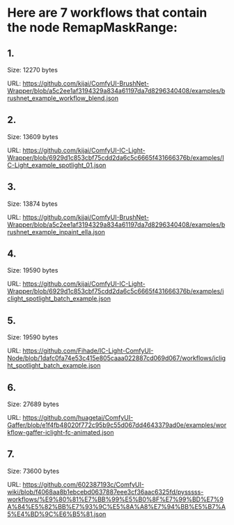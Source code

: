 # Here are 7 workflows that contain the node RemapMaskRange:

## 1. 

Size: 12270 bytes

URL: https://github.com/kijai/ComfyUI-BrushNet-Wrapper/blob/a5c2ee1af3194329a834a61197da7d8296340408/examples/brushnet_example_workflow_blend.json

## 2. 

Size: 13609 bytes

URL: https://github.com/kijai/ComfyUI-IC-Light-Wrapper/blob/6929d1c853cbf75cdd2da6c5c6665f431666376b/examples/IC-Light_example_spotlight_01.json

## 3. 

Size: 13874 bytes

URL: https://github.com/kijai/ComfyUI-BrushNet-Wrapper/blob/a5c2ee1af3194329a834a61197da7d8296340408/examples/brushnet_example_inpaint_ella.json

## 4. 

Size: 19590 bytes

URL: https://github.com/kijai/ComfyUI-IC-Light-Wrapper/blob/6929d1c853cbf75cdd2da6c5c6665f431666376b/examples/iclight_spotlight_batch_example.json

## 5. 

Size: 19590 bytes

URL: https://github.com/Fihade/IC-Light-ComfyUI-Node/blob/1dafc0fa74e53c415e805caaa022887cd069d067/workflows/iclight_spotlight_batch_example.json

## 6. 

Size: 27689 bytes

URL: https://github.com/huagetai/ComfyUI-Gaffer/blob/e1f4fb48020f772c95b9c55d067dd4643379ad0e/examples/workflow-gaffer-iclight-fc-animated.json

## 7. 

Size: 73600 bytes

URL: https://github.com/602387193c/ComfyUI-wiki/blob/f4068aa8b1ebcebd0637887eee3cf36aac6325fd/pysssss-workflows/%E9%80%81%E7%BB%99%E5%B0%8F%E7%99%BD%E7%9A%84%E5%82%BB%E7%93%9C%E5%8A%A8%E7%94%BB%E5%B7%A5%E4%BD%9C%E6%B5%81.json

